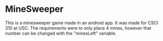 # MineSweeper

This is a minesweeper game made in an android app. It was made for CSCI 310 at USC. The requirements were to only place 4 mines, however that number can be changed with the "minesLeft" variable.
